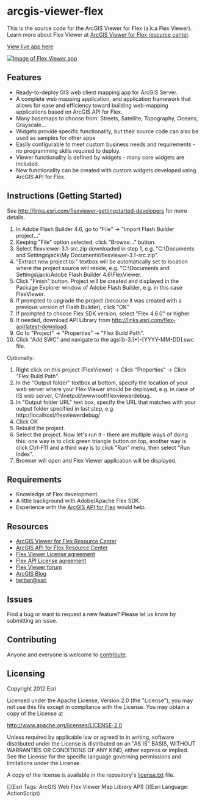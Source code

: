 # arcgis-viewer-flex

This is the source code for the ArcGIS Viewer for Flex (a.k.a Flex Viewer). Learn more about Flex Viewer at [ArcGIS Viewer for Flex resource center](http://links.esri.com/flexviewer).

[View live app here](http://resources.arcgis.com/en/help/flex-viewer/live/index.html)

[![Image of Flex Viewer app](https://raw.github.com/Esri/arcgis-viewer-flex/master/arcgis-viewer-flex.png "Example Flex Viewer app")](http://resources.arcgis.com/en/help/flex-viewer/live/index.html)


## Features
* Ready-to-deploy GIS web client mapping app for ArcGIS Server.
* A complete web mapping application, and application framework that allows for ease and efficiency toward building web-mapping applications based on ArcGIS API for Flex.
* Many basemaps to choose from: Streets, Satellite, Topography, Oceans, Grayscale...
* Widgets provide specific functionality, but their source code can also be used as samples for other apps
* Easily configurable to meet custom business needs and requirements - no programming skills required to deploy.
* Viewer functionality is defined by widgets - many core widgets are included.
* New functionality can be created with custom widgets developed using ArcGIS API for Flex.

## Instructions (Getting Started)

See http://links.esri.com/flexviewer-gettingstarted-developers for more details.

1. In Adobe Flash Builder 4.6, go to "File" -> "Import Flash Builder project..."
2. Keeping "File" option selected, click "Browse..." button.
3. Select flexviewer-3.1-src.zip downloaded in step 1, e.g. "C:\Documents and Settings\jack\My Documents\flexviewer-3.1-src.zip".
4. "Extract new project to:" textbox will be automatically set to location where the project source will reside, e.g. "C:\Documents and Settings\jack\Adobe Flash Builder 4.6\FlexViewer.
5. Click "Finish" button. Project will be created and displayed in the Package Explorer window of Adobe Flash Builder, e.g. in this case FlexViewer.
6. If prompted to upgrade the project (because it was created with a previous version of Flash Builder), click "OK"
7. If prompted to choose Flex SDK version, select "Flex 4.6.0" or higher
8. If needed, download API Library from http://links.esri.com/flex-api/latest-download.
9. Go to "Project" -> "Properties" -> "Flex Build Path".
10. Click "Add SWC" and navigate to the agslib-3.[*]-[YYYY-MM-DD].swc file.

Optionally:

1. Right click on this project (FlexViewer) -> Click "Properties" -> Click "Flex Build Path".
2. In the "Output folder" textbox at bottom, specify the location of your web server where your
    Flex Viewer should be deployed, e.g. in case of IIS web server, C:\Inetpub\wwwroot\flexviewerdebug.
3. In "Output folder URL" text box, specify the URL that matches with your output folder specified in last step, e.g. http://localhost/flexviewerdebug/
4. Click OK
5. Rebuild the project.
6. Select the project. Now let's run it - there are multiple ways of doing this: one way is to click green triangle button on top, another way is click Ctrl-F11 and a third way is to click "Run" menu, then select "Run Index".
7. Browser will open and Flex Viewer application will be displayed.

## Requirements

* Knowledge of Flex development.
* A little background with Adobe/Apache Flex SDK.
* Experience with the [ArcGIS API for Flex](http://links.esri.com/flex) would help.

## Resources

* [ArcGIS Viewer for Flex Resource Center](http://links.esri.com/flexviewer)
* [ArcGIS API for Flex Resource Center](http://links.esri.com/flex)
* [Flex Viewer License agreement](http://www.apache.org/licenses/LICENSE-2.0.html)
* [Flex API License agreement](http://www.esri.com/legal/pdfs/mla_e204_e300/english.pdf)
* [Flex Viewer forum](http://forums.arcgis.com/forums/111-ArcGIS-Viewer-for-Flex)
* [ArcGIS Blog](http://blogs.esri.com/esri/arcgis/tag/flex/)
* [twitter@esri](http://twitter.com/esri)

## Issues

Find a bug or want to request a new feature?  Please let us know by submitting an issue.

## Contributing

Anyone and everyone is welcome to [contribute](CONTRIBUTING.md).

## Licensing
Copyright 2012 Esri

Licensed under the Apache License, Version 2.0 (the "License");
you may not use this file except in compliance with the License.
You may obtain a copy of the License at

   http://www.apache.org/licenses/LICENSE-2.0

Unless required by applicable law or agreed to in writing, software
distributed under the License is distributed on an "AS IS" BASIS,
WITHOUT WARRANTIES OR CONDITIONS OF ANY KIND, either express or implied.
See the License for the specific language governing permissions and
limitations under the License.

A copy of the license is available in the repository's [license.txt](https://raw.github.com/Esri/arcgis-viewer-flex/master/license.txt) file.

[](Esri Tags: ArcGIS Web Flex Viewer Map Library API)
[](Esri Language: ActionScript)

